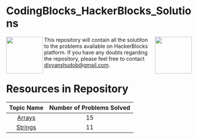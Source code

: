 # CodingBlocks_HackerBlocks_Solutions
<p>
<img height = "100" align = "left" src="https://minio.codingblocks.com/amoeba/OnlineLogo2020.svg">
<img height = "100" align = "right" src="https://minio.codingblocks.com/amoeba/OnlineLogo2020.svg">
</p>

This repository will contain all the solutiton to the problems available on HackerBlocks platform. If you have any doubts regarding the repository, please feel free to contact divyanshudob@gmail.com.



# Resources in Repository


| Topic Name| Number of Problems Solved| 
|  :--------: |  :--------: | 
| [Arrays](https://github.com/divyanshudob/CodingBlocks-HackerBlocks_Solutions/tree/main/Arrays)| 15|
| [Strings](https://github.com/divyanshudob/CodingBlocks-HackerBlocks_Solutions/tree/main/Strings)| 11|
